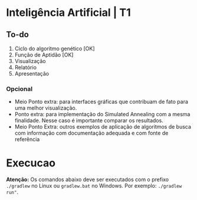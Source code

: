 # Inteligência Artificial | T1

## To-do

1. Ciclo do algoritmo genético [OK]
2. Função de Aptidão [OK]
3. Visualização
4. Relatório
5. Apresentação

### Opcional

* Meio Ponto extra: para interfaces gráficas que contribuam de fato para uma melhor visualização.
* Ponto extra: para implementação do Simulated Annealing com a mesma finalidade. Nesse caso é importante comparar os resultados.
* Meio Ponto Extra: outros exemplos de aplicação de algoritmos de busca com informação com documentação adequada e com fonte de referência

# Execucao

__Atenção:__ Os comandos abaixo deve ser executados com o prefixo `./gradlew` no 
Linux ou `gradlew.bat` no Windows. Por exemplo: `./gradlew run"`.

